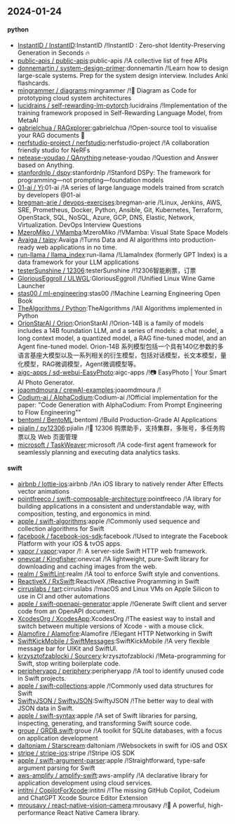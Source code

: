 ## 2024-01-24

#### python
* [InstantID / InstantID](https://github.com/InstantID/InstantID):InstantID /!InstantID : Zero-shot Identity-Preserving Generation in Seconds 🔥
* [public-apis / public-apis](https://github.com/public-apis/public-apis):public-apis /!A collective list of free APIs
* [donnemartin / system-design-primer](https://github.com/donnemartin/system-design-primer):donnemartin /!Learn how to design large-scale systems. Prep for the system design interview. Includes Anki flashcards.
* [mingrammer / diagrams](https://github.com/mingrammer/diagrams):mingrammer /!🎨 Diagram as Code for prototyping cloud system architectures
* [lucidrains / self-rewarding-lm-pytorch](https://github.com/lucidrains/self-rewarding-lm-pytorch):lucidrains /!Implementation of the training framework proposed in Self-Rewarding Language Model, from MetaAI
* [gabrielchua / RAGxplorer](https://github.com/gabrielchua/RAGxplorer):gabrielchua /!Open-source tool to visualise your RAG documents 🔮
* [nerfstudio-project / nerfstudio](https://github.com/nerfstudio-project/nerfstudio):nerfstudio-project /!A collaboration friendly studio for NeRFs
* [netease-youdao / QAnything](https://github.com/netease-youdao/QAnything):netease-youdao /!Question and Answer based on Anything.
* [stanfordnlp / dspy](https://github.com/stanfordnlp/dspy):stanfordnlp /!Stanford DSPy: The framework for programming—not prompting—foundation models
* [01-ai / Yi](https://github.com/01-ai/Yi):01-ai /!A series of large language models trained from scratch by developers @01-ai
* [bregman-arie / devops-exercises](https://github.com/bregman-arie/devops-exercises):bregman-arie /!Linux, Jenkins, AWS, SRE, Prometheus, Docker, Python, Ansible, Git, Kubernetes, Terraform, OpenStack, SQL, NoSQL, Azure, GCP, DNS, Elastic, Network, Virtualization. DevOps Interview Questions
* [MzeroMiko / VMamba](https://github.com/MzeroMiko/VMamba):MzeroMiko /!VMamba: Visual State Space Models
* [Avaiga / taipy](https://github.com/Avaiga/taipy):Avaiga /!Turns Data and AI algorithms into production-ready web applications in no time.
* [run-llama / llama_index](https://github.com/run-llama/llama_index):run-llama /!LlamaIndex (formerly GPT Index) is a data framework for your LLM applications
* [testerSunshine / 12306](https://github.com/testerSunshine/12306):testerSunshine /!12306智能刷票，订票
* [GloriousEggroll / ULWGL](https://github.com/GloriousEggroll/ULWGL):GloriousEggroll /!Unified Linux Wine Game Launcher
* [stas00 / ml-engineering](https://github.com/stas00/ml-engineering):stas00 /!Machine Learning Engineering Open Book
* [TheAlgorithms / Python](https://github.com/TheAlgorithms/Python):TheAlgorithms /!All Algorithms implemented in Python
* [OrionStarAI / Orion](https://github.com/OrionStarAI/Orion):OrionStarAI /!Orion-14B is a family of models includes a 14B foundation LLM, and a series of models: a chat model, a long context model, a quantized model, a RAG fine-tuned model, and an Agent fine-tuned model. Orion-14B 系列模型包括一个具有140亿参数的多语言基座大模型以及一系列相关的衍生模型，包括对话模型，长文本模型，量化模型，RAG微调模型，Agent微调模型等。
* [aigc-apps / sd-webui-EasyPhoto](https://github.com/aigc-apps/sd-webui-EasyPhoto):aigc-apps /!📷 EasyPhoto | Your Smart AI Photo Generator.
* [joaomdmoura / crewAI-examples](https://github.com/joaomdmoura/crewAI-examples):joaomdmoura /!
* [Codium-ai / AlphaCodium](https://github.com/Codium-ai/AlphaCodium):Codium-ai /!Official implementation for the paper: "Code Generation with AlphaCodium: From Prompt Engineering to Flow Engineering""
* [bentoml / BentoML](https://github.com/bentoml/BentoML):bentoml /!Build Production-Grade AI Applications
* [pjialin / py12306](https://github.com/pjialin/py12306):pjialin /!🚂 12306 购票助手，支持集群，多账号，多任务购票以及 Web 页面管理
* [microsoft / TaskWeaver](https://github.com/microsoft/TaskWeaver):microsoft /!A code-first agent framework for seamlessly planning and executing data analytics tasks.

#### swift
* [airbnb / lottie-ios](https://github.com/airbnb/lottie-ios):airbnb /!An iOS library to natively render After Effects vector animations
* [pointfreeco / swift-composable-architecture](https://github.com/pointfreeco/swift-composable-architecture):pointfreeco /!A library for building applications in a consistent and understandable way, with composition, testing, and ergonomics in mind.
* [apple / swift-algorithms](https://github.com/apple/swift-algorithms):apple /!Commonly used sequence and collection algorithms for Swift
* [facebook / facebook-ios-sdk](https://github.com/facebook/facebook-ios-sdk):facebook /!Used to integrate the Facebook Platform with your iOS & tvOS apps.
* [vapor / vapor](https://github.com/vapor/vapor):vapor /!💧 A server-side Swift HTTP web framework.
* [onevcat / Kingfisher](https://github.com/onevcat/Kingfisher):onevcat /!A lightweight, pure-Swift library for downloading and caching images from the web.
* [realm / SwiftLint](https://github.com/realm/SwiftLint):realm /!A tool to enforce Swift style and conventions.
* [ReactiveX / RxSwift](https://github.com/ReactiveX/RxSwift):ReactiveX /!Reactive Programming in Swift
* [cirruslabs / tart](https://github.com/cirruslabs/tart):cirruslabs /!macOS and Linux VMs on Apple Silicon to use in CI and other automations
* [apple / swift-openapi-generator](https://github.com/apple/swift-openapi-generator):apple /!Generate Swift client and server code from an OpenAPI document.
* [XcodesOrg / XcodesApp](https://github.com/XcodesOrg/XcodesApp):XcodesOrg /!The easiest way to install and switch between multiple versions of Xcode - with a mouse click.
* [Alamofire / Alamofire](https://github.com/Alamofire/Alamofire):Alamofire /!Elegant HTTP Networking in Swift
* [SwiftKickMobile / SwiftMessages](https://github.com/SwiftKickMobile/SwiftMessages):SwiftKickMobile /!A very flexible message bar for UIKit and SwiftUI.
* [krzysztofzablocki / Sourcery](https://github.com/krzysztofzablocki/Sourcery):krzysztofzablocki /!Meta-programming for Swift, stop writing boilerplate code.
* [peripheryapp / periphery](https://github.com/peripheryapp/periphery):peripheryapp /!A tool to identify unused code in Swift projects.
* [apple / swift-collections](https://github.com/apple/swift-collections):apple /!Commonly used data structures for Swift
* [SwiftyJSON / SwiftyJSON](https://github.com/SwiftyJSON/SwiftyJSON):SwiftyJSON /!The better way to deal with JSON data in Swift.
* [apple / swift-syntax](https://github.com/apple/swift-syntax):apple /!A set of Swift libraries for parsing, inspecting, generating, and transforming Swift source code.
* [groue / GRDB.swift](https://github.com/groue/GRDB.swift):groue /!A toolkit for SQLite databases, with a focus on application development
* [daltoniam / Starscream](https://github.com/daltoniam/Starscream):daltoniam /!Websockets in swift for iOS and OSX
* [stripe / stripe-ios](https://github.com/stripe/stripe-ios):stripe /!Stripe iOS SDK
* [apple / swift-argument-parser](https://github.com/apple/swift-argument-parser):apple /!Straightforward, type-safe argument parsing for Swift
* [aws-amplify / amplify-swift](https://github.com/aws-amplify/amplify-swift):aws-amplify /!A declarative library for application development using cloud services.
* [intitni / CopilotForXcode](https://github.com/intitni/CopilotForXcode):intitni /!The missing GitHub Copilot, Codeium and ChatGPT Xcode Source Editor Extension
* [mrousavy / react-native-vision-camera](https://github.com/mrousavy/react-native-vision-camera):mrousavy /!📸 A powerful, high-performance React Native Camera library.
